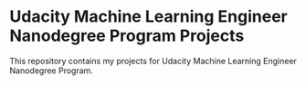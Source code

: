# Udacity Machine Learning Engineer Nanodegree Program Projects
This repository contains my projects for Udacity Machine Learning Engineer Nanodegree Program.
